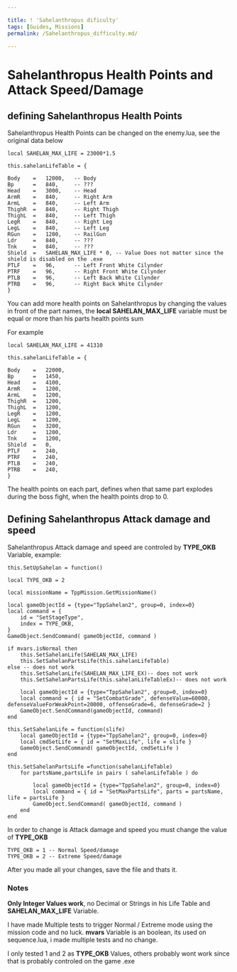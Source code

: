 ```yaml
---

title: ! 'Sahelanthropus dificulty'
tags: [Guides, Missions]
permalink: /Sahelanthropus_difficulty.md/

---
```



# Sahelanthropus Health Points and Attack Speed/Damage

## defining Sahelanthropus Health Points
Sahelanthropus Health Points can be changed on the enemy.lua, see the original data below

	local SAHELAN_MAX_LIFE = 23000*1.5
    
	this.sahelanLifeTable = {
	
	Body 	=	12000,	 -- Body
	Bp 		=	840,	 -- ???
	Head 	=	3000,	 -- Head
	ArmR 	=	840,	 -- Right Arm
	ArmL 	=	840,	 -- Left Arm
	ThighR 	=	840,	 -- Right Thigh
	ThighL 	=	840,	 -- Left Thigh
	LegR 	=	840,	 -- Right Leg
	LegL 	=	840,	 -- Left Leg
	RGun	=	1200,	 -- RailGun
	Ldr 	=	840,	 -- ???
	Tnk		=	840,	 -- ???
	Shield 	=	SAHELAN_MAX_LIFE * 0, -- Value Does not matter since the shield is disabled on the .exe
	PTLF 	=	96,  	 -- Left Front White Cilynder
	PTRF 	=	96,		 -- Right Front White Cilynder
	PTLB 	=	96,		 -- Left Back White Cilynder
	PTRB 	=	96,		 -- Right Back White Cilynder
	}
    

You can add more health points on Sahelanthropus by changing the values in front of the part names, the **local SAHELAN_MAX_LIFE** variable must be equal or more than his parts health points sum

For example 
	
	local SAHELAN_MAX_LIFE = 41310
    
	this.sahelanLifeTable = {
	
	Body 	=	22000,	
	Bp 		=	1450,	
	Head 	=	4100,	
	ArmR 	=	1200,
	ArmL 	=	1200,	
	ThighR 	=	1200,	
	ThighL 	=	1200,	
	LegR 	=	1200,	 
	LegL 	=	1200,	 
	RGun	=	3200,	 
	Ldr 	=	1200,	 
	Tnk		=	1200,	 
	Shield 	=	0, 
	PTLF 	=	240,  	 
	PTRF 	=	240,		
	PTLB 	=	240,		 
	PTRB 	=	240,		 
	}
    
The health points on each part, defines when that same part explodes during the boss fight, when the health points drop to 0.

## Defining Sahelanthropus Attack damage and speed

Sahelanthropus Attack damage and speed are controled by **TYPE_OKB** Variable, example:

	this.SetUpSahelan = function()
    
	local TYPE_OKB = 2 
	
	local missionName = TppMission.GetMissionName()
	
	local gameObjectId = {type="TppSahelan2", group=0, index=0}
	local command = {
		id = "SetStageType",
		index = TYPE_OKB, 
	}
	GameObject.SendCommand( gameObjectId, command )
	
    if mvars.isNormal then
		this.SetSahelanLife(SAHELAN_MAX_LIFE)
		this.SetSahelanPartsLife(this.sahelanLifeTable)
	else -- does not work
		this.SetSahelanLife(SAHELAN_MAX_LIFE_EX)-- does not work
		this.SetSahelanPartsLife(this.sahelanLifeTableEx)-- does not work
		
		local gameObjectId = {type="TppSahelan2", group=0, index=0}
		local command = { id = "SetCombatGrade", defenseValue=60000, defenseValueForWeakPoint=20000, offenseGrade=6, defenseGrade=2 }
		GameObject.SendCommand(gameObjectId, command)
	end

	this.SetSahelanLife = function(slife)
		local gameObjectId = {type="TppSahelan2", group=0, index=0}
		local cmdSetLife = { id = "SetMaxLife", life = slife } 
		GameObject.SendCommand( gameObjectId, cmdSetLife )
	end

	this.SetSahelanPartsLife =function(sahelanLifeTable)
		for partsName,partsLife in pairs ( sahelanLifeTable ) do
	
			local gameObjectId = {type="TppSahelan2", group=0, index=0}
			local command = { id = "SetMaxPartsLife", parts = partsName, life = partsLife }
			GameObject.SendCommand( gameObjectId, command )
		end
	end
    
    
In order to change is Attack damage and speed you must change the value of **TYPE_OKB**

	TYPE_OKB = 1 -- Normal Speed/damage
    TYPE_OKB = 2 -- Extreme Speed/damage
    
    
After you made all your changes, save the file and thats it.

### Notes

**Only Integer Values work**, no Decimal or Strings in his Life Table and **SAHELAN_MAX_LIFE** Variable.

I have made Multiple tests to trigger Normal / Extreme mode using the mission code and no luck.
**mvars** Variable is an boolean, its used on sequence.lua, i made multiple tests and no change.

I only tested 1 and 2 as **TYPE_OKB** Values, others probably wont work since that is probably controled on the game .exe